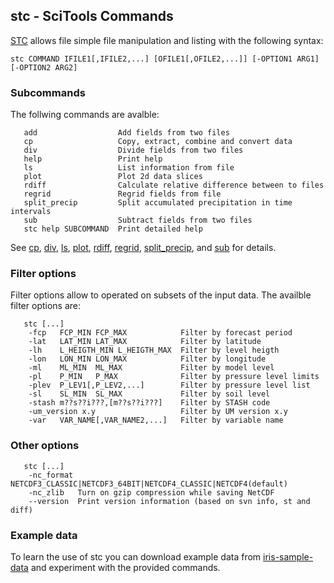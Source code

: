 ## stc - SciTools Commands

[STC](https://github.com/MetOffice/stc) allows file simple file manipulation and listing with the following syntax:

```
stc COMMAND IFILE1[,IFILE2,...] [OFILE1[,OFILE2,...]] [-OPTION1 ARG1] [-OPTION2 ARG2]
```

### Subcommands

The follwing commands are avalble:

```
   add                  Add fields from two files
   cp                   Copy, extract, combine and convert data
   div                  Divide fields from two files
   help                 Print help
   ls                   List information from file
   plot                 Plot 2d data slices
   rdiff                Calculate relative difference between to files
   regrid               Regrid fields from file
   split_precip         Split accumulated precipitation in time intervals
   sub                  Subtract fields from two files
   stc help SUBCOMMAND  Print detailed help
```

See [cp](https://github.com/MetOffice/stc/blob/main/doc/stc_cp.md), [div](https://github.com/MetOffice/stc/blob/main/doc/stc_div.md), [ls](https://github.com/MetOffice/stc/blob/main/doc/stc_ls.md), [plot](https://github.com/MetOffice/stc/blob/main/doc/stc_plot.md), [rdiff](https://github.com/MetOffice/stc/blob/main/doc/stc_rdiff.md), [regrid](https://github.com/MetOffice/stc/blob/main/doc/stc_regrid.md), [split_precip](https://github.com/MetOffice/stc/blob/main/doc/stc_split_precip.md), and [sub](https://github.com/MetOffice/stc/blob/main/doc/stc_sub.md) for details. 

### Filter options

Filter options allow to operated on subsets of the input data. The availble filter options are:

```
   stc [...]
    -fcp   FCP_MIN FCP_MAX            Filter by forecast period
    -lat   LAT_MIN LAT_MAX            Filter by latitude
    -lh    L_HEIGTH_MIN L_HEIGTH_MAX  Filter by level heigth
    -lon   LON_MIN LON_MAX            Filter by longitude
    -ml    ML_MIN  ML_MAX             Filter by model level
    -pl    P_MIN   P_MAX              Filter by pressure level limits
    -plev  P_LEV1[,P_LEV2,...]        Filter by pressure level list
    -sl    SL_MIN  SL_MAX             Filter by soil level
    -stash m??s??i???,[m??s??i???]    Filter by STASH code
    -um_version x.y                   Filter by UM version x.y
    -var   VAR_NAME[,VAR_NAME2,...]   Filter by variable name
```

### Other options
```
   stc [...]
    -nc_format NETCDF3_CLASSIC|NETCDF3_64BIT|NETCDF4_CLASSIC|NETCDF4(default)
    -nc_zlib   Turn on gzip compression while saving NetCDF
    --version  Print version information (based on svn info, st and diff)
```

### Example data

To learn the use of stc you can download example data from [iris-sample-data](https://github.com/SciTools/iris-sample-data) and experiment with the provided commands.
